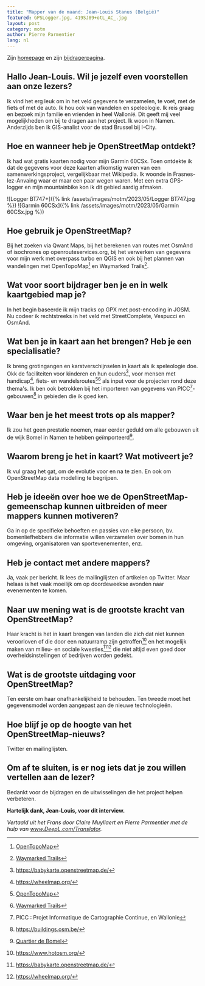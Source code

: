```yaml
---
title: "Mapper van de maand: Jean-Louis Stanus (België)"
featured: GPSLogger.jpg, 419SJ89+otL_AC_.jpg
layout: post
category: motm
author: Pierre Parmentier
lang: nl
---
```


Zijn [homepage](https://www.openstreetmap.org/user/Jean-Louis%20Stanus) en zijn [bijdragerpagina](https://hdyc.neis-one.org/?Jean-Louis%20Stanus).

## Hallo Jean-Louis. Wil je jezelf even voorstellen aan onze lezers?

Ik vind het erg leuk om in het veld gegevens te verzamelen, te voet, met de fiets of met de auto. Ik hou ook van wandelen en speleologie. Ik reis graag en bezoek mijn familie en vrienden in heel Wallonië. Dit geeft mij veel mogelijkheden om bij te dragen aan het project. Ik woon in Namen. Anderzijds ben ik GIS-analist voor de stad Brussel bij I-City.

## Hoe en wanneer heb je OpenStreetMap ontdekt?

Ik had wat gratis kaarten nodig voor mijn Garmin 60CSx. Toen ontdekte ik dat de gegevens voor deze kaarten afkomstig waren van een samenwerkingsproject, vergelijkbaar met Wikipedia. Ik woonde in Frasnes-lez-Anvaing waar er maar een paar wegen waren. Met een extra GPS-logger en mijn mountainbike kon ik dit gebied aardig afmaken.

![Logger BT747+]({% link /assets/images/motm/2023/05/Logger BT747.jpg %})
![Garmin 60CSx]({% link /assets/images/motm/2023/05/Garmin 60CSx.jpg %})

## Hoe gebruik je OpenStreetMap?

Bij het zoeken via Qwant Maps, bij het berekenen van routes met OsmAnd of isochrones op openrouteservices.org, bij het verwerken van gegevens voor mijn werk met overpass turbo en QGIS en ook bij het plannen van wandelingen met OpenTopoMap[^1] en Waymarked Trails[^2].

## Wat voor soort bijdrager ben je en in welk kaartgebied map je?

In het begin baseerde ik mijn tracks op GPX met post-encoding in JOSM. Nu codeer ik rechtstreeks in het veld met StreetComplete, Vespucci en OsmAnd.

## Wat ben je in kaart aan het brengen? Heb je een specialisatie?

Ik breng grotingangen en karstverschijnselen in kaart als ik speleologie doe. Okk de faciliteiten voor kinderen en hun ouders[^3], voor mensen met handicap[^4], fiets- en wandelsroutes[^1][^2] als input voor de projecten rond deze thema's. Ik ben ook betrokken bij het importeren van gegevens van PICC[^6]-gebouwen[^5] in gebieden die ik goed ken.

## Waar ben je het meest trots op als mapper?

Ik zou het geen prestatie noemen, maar eerder geduld om alle gebouwen uit de wijk Bomel in Namen te hebben geïmporteerd[^7].

## Waarom breng je het in kaart? Wat motiveert je?

Ik vul graag het gat, om de evolutie voor en na te zien. En ook om OpenStreetMap data modelling te begrijpen.

## Heb je ideeën over hoe we de OpenStreetMap-gemeenschap kunnen uitbreiden of meer mappers kunnen motiveren?

Ga in op de specifieke behoeften en passies van elke persoon, bv. bomenliefhebbers die informatie willen verzamelen over bomen in hun omgeving, organisatoren van sportevenementen, enz.

## Heb je contact met andere mappers?

Ja, vaak per bericht. Ik lees de mailinglijsten of artikelen op Twitter. Maar helaas is het vaak moeilijk om op doordeweekse avonden naar evenementen te komen.

## Naar uw mening wat is de grootste kracht van OpenStreetMap?

Haar kracht is het in kaart brengen van landen die zich dat niet kunnen veroorloven of die door een natuurramp zijn getroffen[^8] en het mogelijk maken van milieu- en sociale kwesties[^3][^4] die niet altijd even goed door overheidsinstellingen of bedrijven worden gedekt.

## Wat is de grootste uitdaging voor OpenStreetMap?

Ten eerste om haar onafhankelijkheid te behouden. Ten tweede moet het gegevensmodel worden aangepast aan de nieuwe technologieën.

## Hoe blijf je op de hoogte van het OpenStreetMap-nieuws?

Twitter en mailinglijsten.

## Om af te sluiten, is er nog iets dat je zou willen vertellen aan de lezer?

Bedankt voor de bijdragen en de uitwisselingen die het project helpen verbeteren.

**Hartelijk dank, Jean-Louis, voor dit interview.**

*Vertaald uit het Frans door Claire Muyllaert en Pierre Parmentier met de hulp van www.DeepL.com/Translator.*

[^1]: [OpenTopoMap](https://opentopomap.org)

[^2]: [Waymarked Trails](https://waymarkedtrails.org/)

[^3]: <https://babykarte.openstreetmap.de/>

[^4]: <https://wheelmap.org/>

[^5]: <https://buildings.osm.be/>

[^6]: PICC : Projet Informatique de Cartographie Continue, en Wallonie

[^7]: [Quartier de Bomel](https://www.openstreetmap.org/#map=17/50.47237/4.86082)

[^8]: <https://www.hotosm.org/>
